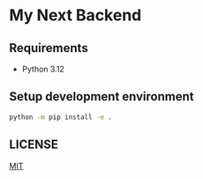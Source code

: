 # My Next Backend

## Requirements

- Python 3.12

## Setup development environment

```sh
python -m pip install -e .
```

## LICENSE

[MIT](./LICENSE)